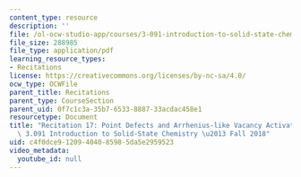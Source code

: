```yaml
---
content_type: resource
description: ''
file: /ol-ocw-studio-app/courses/3-091-introduction-to-solid-state-chemistry-fall-2018/c4f0dce91209404085985da5e2959523_MIT3_091F18_REC17.pdf
file_size: 288985
file_type: application/pdf
learning_resource_types:
- Recitations
license: https://creativecommons.org/licenses/by-nc-sa/4.0/
ocw_type: OCWFile
parent_title: Recitations
parent_type: CourseSection
parent_uid: 0f7c1c3a-35b7-6533-8887-33acdac458e1
resourcetype: Document
title: "Recitation 17: Point Defects and Arrhenius-like Vacancy Activation \u2013\
  \ 3.091 Introduction to Solid-State Chemistry \u2013 Fall 2018"
uid: c4f0dce9-1209-4040-8598-5da5e2959523
video_metadata:
  youtube_id: null
---
```

